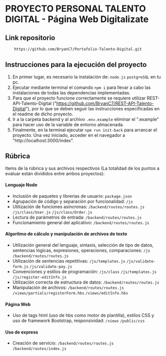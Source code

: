 # PROYECTO PERSONAL TALENTO DIGITAL - Página Web Digitalizate
## Link repositorio
```bash
    https://github.com/BryanC7/Portafolio-Talento-Digital.git
```
## Instrucciones para la ejecución del proyecto  
1. En primer lugar, es necesario la instalación de: ```node.js``` ```postgreSQL``` en tu pc.
2. Ejecutar mediante terminal el comando ```npm i``` para llevar a cabo las instalaciones de todas las dependencias implementadas.
3. Para que el proyecto funcione correctamente se requiere utilizar REST-API-Talento-Digital ("https://github.com/BryanC7/REST-API-Talento-Digital"), por lo que se deben seguir las instrucciones especificadas en el readme de dicho proyecto.
4. Ir a la carpeta backend y al archivo ```.env.example``` eliminar el ".example" para hacer uso de la variable de entorno almacenada.
5. Finalmente, en la terminal ejecutar ```npm run init-back``` para arrancar el proyecto. Una vez iniciado, acceder en el navegador a "http://localhost:3000/index".

## Rúbrica
Items de la rúbrica y sus archivos respectivos (La totalidad de los puntos a evaluar están divididos entre ambos proyectos):

#### Lenguaje Node
- Inclusión de paquetes y librerias de usuario: ```package.json```
- Agrupación de código y separación por funcionalidad: ```/js```
- Utilización de funciones asíncronas: ```/backend/routes/routes.js``` ```/js/class/User.js``` ```/js/class/Order.js```
- Lectura de parámetros de entrada: ```/backend/routes/routes.js```
- Funcionamiento general del aplicativo: ```/backend/routes/routes.js```

#### Algoritmo de cálculo y manipulación de archivos de texto
- Utilización general del lenguaje, sintaxis, selección de tipo de datos, sentencias lógicas, expresiones, operaciones, comparaciones: ```/js``` ```/backend/routes/routes.js```
- Utilización de sentencias repetitivas: ```/js/templates.js``` ```/js/validate-form.js``` ```/js/validate-pay.js```
- Convenciones y estilos de programación: ```/js/class``` ```/js/templates.js``` ```/js/register-editInfo.js```
- Utilización correcta de estructura de datos: ```/backend/routes/routes.js```
- Manipulación de archivos: ```/backend/routes/routes.js``` ```/views/partials/registerForm.hbs``` ```/views/editInfo.hbs```

#### Página Web 
- Uso de tags html (uso de hbs como motor de plantilla), estilos CSS y uso de framework Bootstrap, responsividad: ```/views``` ```/public/css```

#### Uso de express
- Creación de servicio: ```/backend/routes/routes.js``` ```/backend/routes/index.js```